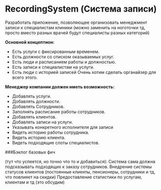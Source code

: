 # RecordingSystem (Система записи)

Разработать приложение, позволяющее организовать менеджмент записи к специалистам клиники (можно заменить на ноготочки тд, просто вместо разных врачей будут специалисты разных категорий)

**Основной концептион:**
- Есть услуги с фиксированным временем.
- Есть должности со списком оказываемых услуг.
- Есть люди и расписанием работы и должностью.
- Есть записи к специалистам на услуги.
- Есть люди с историей записей
Очень хотим сделать органайзер для всего этого.

**Менеджер компании должен иметь возможность:**
- Добавлять услуги.
- Добавлять должности.
- Добавлять Сотрудников.
- Заполнять расписание работы сотрудников.
- Добавлять клиентов.
- Добавлять записи на услуги.
- Указывать конкретного исполнителя для записи
- Видеть историю работы сотрудника.
- Видеть историю клиента.
- Видеть подходящие слоты специалистов.

###Бэклог базовых фич

(тут что успеется, но точно что то и добавиться):
Система сама должна подсказывать подходящих к заказу сотрудников.
Внедрение системы статусов клиентов (постоянные клиенты, пенсионеры, сотрудники и тд, что повлияет на скидки)
Предоставление статистики по услугам, клиентам и тд (это обсудим) 
